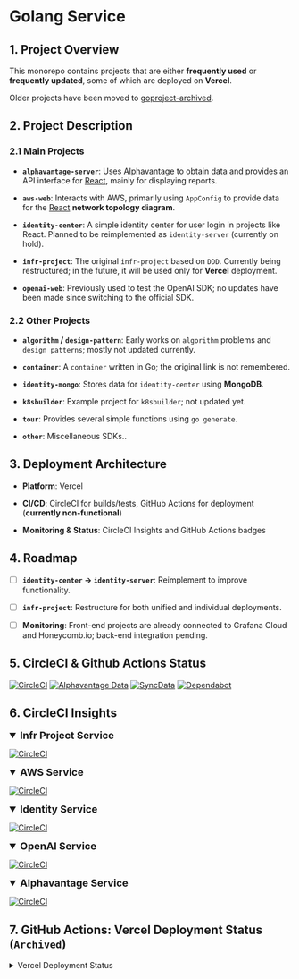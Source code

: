 # Golang Service

## 1. Project Overview

This monorepo contains projects that are either **frequently used** or **frequently updated**, some of which are deployed on **Vercel**.

Older projects have been moved to [goproject-archived](https://github.com/futugyou/goproject-archived).

## 2. Project Description

### 2.1 Main Projects

- **`alphavantage-server`**: Uses [Alphavantage](https://www.alphavantage.co/premium/) to obtain data and provides an API interface for [React](https://github.com/futugyou/react-project), mainly for displaying reports.

- **`aws-web`**: Interacts with AWS, primarily using `AppConfig` to provide data for the [React](https://github.com/futugyou/react-project) **network topology diagram**.

- **`identity-center`**: A simple identity center for user login in projects like React. Planned to be reimplemented as `identity-server` (currently on hold).

- **`infr-project`**: The original `infr-project` based on `DDD`. Currently being restructured; in the future, it will be used only for **Vercel** deployment.

- **`openai-web`**: Previously used to test the OpenAI SDK; no updates have been made since switching to the official SDK.

### 2.2 Other Projects

- **`algorithm` / `design-pattern`**: Early works on `algorithm` problems and `design patterns`; mostly not updated currently.

- **`container`**: A `container` written in Go; the original link is not remembered.

- **`identity-mongo`**: Stores data for `identity-center` using **MongoDB**.

- **`k8sbuilder`**: Example project for `k8sbuilder`; not updated yet.

- **`tour`**: Provides several simple functions using `go generate`.

- **`other`**: Miscellaneous SDKs..

## 3. Deployment Architecture

- **Platform**: Vercel

- **CI/CD**: CircleCI for builds/tests, GitHub Actions for deployment (**currently non-functional**)

- **Monitoring & Status**: CircleCI Insights and GitHub Actions badges

## 4. Roadmap

- [ ] **`identity-center` → `identity-server`**: Reimplement to improve functionality.

- [ ] **`infr-project`**: Restructure for both unified and individual deployments.

- [ ] **Monitoring**: Front-end projects are already connected to Grafana Cloud and Honeycomb.io; back-end integration pending.

## 5. CircleCI & Github Actions Status

[![CircleCI](https://dl.circleci.com/status-badge/img/gh/futugyou/goproject/tree/master.svg?style=svg)](https://dl.circleci.com/status-badge/redirect/gh/futugyou/goproject/tree/master)
[![Alphavantage Data](https://github.com/futugyou/goproject/actions/workflows/alphavantage-data.yml/badge.svg)](https://github.com/futugyou/goproject/actions/workflows/alphavantage-data.yml)
[![SyncData](https://github.com/futugyou/goproject/actions/workflows/syncdata.yml/badge.svg?branch=master)](https://github.com/futugyou/goproject/actions/workflows/syncdata.yml)
[![Dependabot](https://github.com/futugyou/goproject/actions/workflows/dependabot-auto.yml/badge.svg)](https://github.com/futugyou/goproject/actions/workflows/dependabot-auto.yml)

## 6. CircleCI Insights

<details open>

<summary style="font-size: 18px; font-weight: bold;">Infr Project Service</summary>

[![CircleCI](https://dl.circleci.com/insights-snapshot/gh/futugyou/goproject/master/infr-project/badge.svg?window=30d)](https://app.circleci.com/insights/github/futugyou/goproject/workflows/infr-project/overview?branch=master&reporting-window=last-30-days&insights-snapshot=true)

</details>

<details open>

<summary style="font-size: 18px; font-weight: bold;">AWS Service</summary>

[![CircleCI](https://dl.circleci.com/insights-snapshot/gh/futugyou/goproject/master/aws-web/badge.svg?window=30d)](https://app.circleci.com/insights/github/futugyou/goproject/workflows/aws-web/overview?branch=master&reporting-window=last-30-days&insights-snapshot=true)

</details>

<details open>

<summary style="font-size: 18px; font-weight: bold;">Identity Service</summary>

[![CircleCI](https://dl.circleci.com/insights-snapshot/gh/futugyou/goproject/master/identity-center/badge.svg?window=30d)](https://app.circleci.com/insights/github/futugyou/goproject/workflows/identity-center/overview?branch=master&reporting-window=last-30-days&insights-snapshot=true)

</details>

<details open>

<summary style="font-size: 18px; font-weight: bold;">OpenAI Service</summary>

[![CircleCI](https://dl.circleci.com/insights-snapshot/gh/futugyou/goproject/master/openai-web/badge.svg?window=30d)](https://app.circleci.com/insights/github/futugyou/goproject/workflows/openai-web/overview?branch=master&reporting-window=last-30-days&insights-snapshot=true)

</details>

<details open>

<summary style="font-size: 18px; font-weight: bold;">Alphavantage Service</summary>

[![CircleCI](https://dl.circleci.com/insights-snapshot/gh/futugyou/goproject/master/alphavantage-server/badge.svg?window=30d)](https://app.circleci.com/insights/github/futugyou/goproject/workflows/alphavantage-server/overview?branch=master&reporting-window=last-30-days&insights-snapshot=true)

</details>

## 7. GitHub Actions: Vercel Deployment Status (`Archived`)

<details>

<summary>Vercel Deployment Status</summary>

> [!CAUTION]
> Due to a problem with `Vercel Cli`, the following action is `no longer available`.

[![AWS Preview](https://github.com/futugyou/goproject/actions/workflows/aws-vercel-preview.yaml/badge.svg)](https://github.com/futugyou/goproject/actions/workflows/aws-vercel-preview.yaml)
[![AWS Production](https://github.com/futugyou/goproject/actions/workflows/aws-vercel-production.yaml/badge.svg?branch=master)](https://github.com/futugyou/goproject/actions/workflows/aws-vercel-production.yaml)

[![Identity Preview](https://github.com/futugyou/goproject/actions/workflows/identity-vercel-preview.yaml/badge.svg)](https://github.com/futugyou/goproject/actions/workflows/identity-vercel-preview.yaml)
[![Identity Production](https://github.com/futugyou/goproject/actions/workflows/identity-vercel-production.yaml/badge.svg?branch=master)](https://github.com/futugyou/goproject/actions/workflows/identity-vercel-production.yaml)

[![OpenAI Preview](https://github.com/futugyou/goproject/actions/workflows/openAI-vercel-preview.yaml/badge.svg)](https://github.com/futugyou/goproject/actions/workflows/openAI-vercel-preview.yaml)
[![OpenAI Production](https://github.com/futugyou/goproject/actions/workflows/openAI-vercel-production.yaml/badge.svg?branch=master)](https://github.com/futugyou/goproject/actions/workflows/openAI-vercel-production.yaml)

[![Infr Project Preview](https://github.com/futugyou/goproject/actions/workflows/project-vercel-preview.yaml/badge.svg)](https://github.com/futugyou/goproject/actions/workflows/project-vercel-preview.yaml)
[![Infr Project Production](https://github.com/futugyou/goproject/actions/workflows/project-vercel-production.yaml/badge.svg?branch=master)](https://github.com/futugyou/goproject/actions/workflows/project-vercel-production.yaml)

[![Alphavantage Preview](https://github.com/futugyou/goproject/actions/workflows/alphavantage-preview.yaml/badge.svg)](https://github.com/futugyou/goproject/actions/workflows/alphavantage-preview.yaml)
[![Alphavantage Production](https://github.com/futugyou/goproject/actions/workflows/alphavantage-production.yaml/badge.svg?branch=master)](https://github.com/futugyou/goproject/actions/workflows/alphavantage-production.yaml)

</details>
